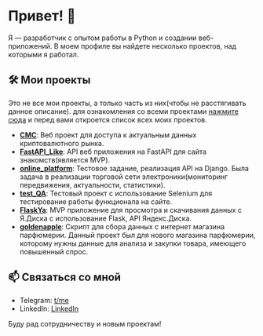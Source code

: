 # Привет! 👋

Я — разработчик с опытом работы в Python и создании веб-приложений. В моем профиле вы найдете несколько проектов, над которыми я работал.

## 🛠️ Мои проекты

Это не все мои проекты, а только часть из них(чтобы не расстягивать данное описание). для ознакомления со всеми проектами [нажмите сюда](https://github.com/gigabait15?tab=repositories) и перед вами откроется список всех моих проектов.

- [**CMC**](https://github.com/gigabait15/CMC.git): Веб проект для доступа к актуальным данных криптовалютного рынка.
- [**FastAPI_Like**](https://github.com/gigabait15/FastAPI_Like.git): API веб приложения на FastAPI для сайта знакомств(является MVP).
- [**online_platform**](https://github.com/gigabait15/online_platform.git): Тестовое задание, реализация API на Django. Была задача в реализации торговой сети электроники(мониторинг передвижения, актуальности, статистики).
- [**test_QA**](https://github.com/gigabait15/test_QA.git): Тестовый проект с использование Selenium для тестирование работы функционала на сайте.
- [**FlaskYa**](https://github.com/gigabait15/FlaskYa.git): MVP приложение для просмотра и скачивания данных с Я.Диска с использование Flask, API Яндекс.Диска.
- [**goldenapple**](https://github.com/gigabait15/goldenapple.git): Скрипт для сбора данных с интернет магазина парфюмерии. Данный проект был для нового магазина парфюмерии, которому нужны данные для анализа и закупки товара, имеющего повышенный спрос.

## 📫 Связаться со мной

- Telegram: [t/me](https://t.me/Gigabait15)
- LinkedIn: [LinkedIn](https://www.linkedin.com/in/evgenii-kerbecov-b08083339/)

Буду рад сотрудничеству и новым проектам!


